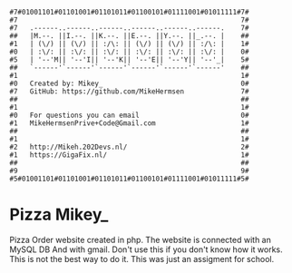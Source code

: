 

	#7#01001101#01101001#01101011#01100101#01111001#01011111#7#
	#7                                                       7#
	#7   .------..------..------..------..------..------.    7#
	##   |M.--. ||I.--. ||K.--. ||E.--. ||Y.--. ||_.--. |    ##
	#1   | (\/) || (\/) || :/\: || (\/) || (\/) || :/\: |    1#
	#0   | :\/: || :\/: || :\/: || :\/: || :\/: || :\/: |    0#
	#5   | '--'M|| '--'I|| '--'K|| '--'E|| '--'Y|| '--'_|    5#
	##   `------'`------'`------'`------'`------'`------'    ##
	#1                                                       1#
	#0   Created by: Mikey_                                  0#
	#7   GitHub: https://github.com/MikeHermsen              7#
	##                                                       ##
	#1                                                       1#
	#0   For questions you can email                         0#
	#1   MikeHermsenPrive+Code@Gmail.com                     1#
	##                                                       ##
	#1                                                       1#
	#2   http://Mikeh.202Devs.nl/                            2#
	#1   https://GigaFix.nl/                                 1#
	##                                                       ##
	#9                                                       9#
	#5#01001101#01101001#01101011#01100101#01111001#01011111#5#



# Pizza Mikey_

Pizza Order website created in php.
The website is connected with an MySQL DB And with gmail.
Don't use this if you don't know how it works. This is not the best way to do it. This was just an assigment for school.

